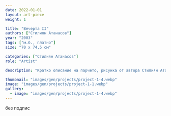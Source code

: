 ```yaml
---
date: 2022-01-01
layout: art-piece
weight: 1

title: "Вечерта II"
authors: ["Стилиян Атанасов"]
year: "2003"
tags: ["м.б., платно"]
size: "70 х 74,5 см"

categories: ["Стилиян Атанасов"]
role: "Artist"

description: "Кратко описание на парчето, рисунка от автора Стилиян Атанасов"

thumbnail: "images/gen/projects/project-1-4.webp"
image: "images/gen/projects/project-1-1.webp"
gallery:
  - image: "images/gen/projects/project-1-4.webp"
---
```

без подпис
